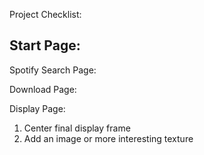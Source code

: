 Project Checklist:

Start Page:
-

Spotify Search Page:


Download Page:


Display Page:
1) Center final display frame
2) Add an image or more interesting texture
